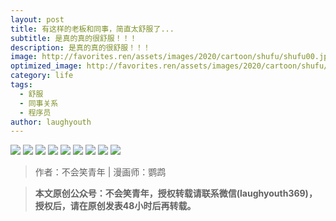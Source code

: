 ```yaml
---
layout: post
title: 有这样的老板和同事，简直太舒服了...
subtitle: 是真的真的很舒服！！！
description: 是真的真的很舒服！！！
image: http://favorites.ren/assets/images/2020/cartoon/shufu/shufu00.jpg
optimized_image: http://favorites.ren/assets/images/2020/cartoon/shufu/shufu00.jpg
category: life
tags:
  - 舒服
  - 同事关系
  - 程序员
author: laughyouth
---
```


![](http://favorites.ren/assets/images/2020/cartoon/shufu/shufu01.jpg)
![](http://favorites.ren/assets/images/2020/cartoon/shufu/shufu02.jpg)
![](http://favorites.ren/assets/images/2020/cartoon/shufu/shufu03.jpg)
![](http://favorites.ren/assets/images/2020/cartoon/shufu/shufu04.jpg)
![](http://favorites.ren/assets/images/2020/cartoon/shufu/shufu05.jpg)
![](http://favorites.ren/assets/images/2020/cartoon/shufu/shufu06.jpg)
![](http://favorites.ren/assets/images/2020/cartoon/shufu/shufu07.jpg)
![](http://favorites.ren/assets/images/2020/cartoon/shufu/shufu08.jpg)
![](http://favorites.ren/assets/images/2020/cartoon/shufu/shufu09.jpg)

>作者：不会笑青年 | 漫画师：鹦鹉

>**本文原创公众号：不会笑青年，授权转载请联系微信(laughyouth369)，授权后，请在原创发表48小时后再转载。**


